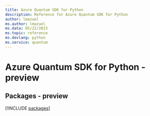 ```yaml
---
title: Azure Quantum SDK for Python
description: Reference for Azure Quantum SDK for Python
author: lmazuel
ms.author: lmazuel
ms.data: 05/22/2023
ms.topic: reference
ms.devlang: python
ms.service: quantum
---
```

# Azure Quantum SDK for Python - preview
## Packages - preview
[!INCLUDE [packages](quantum-index.md)]